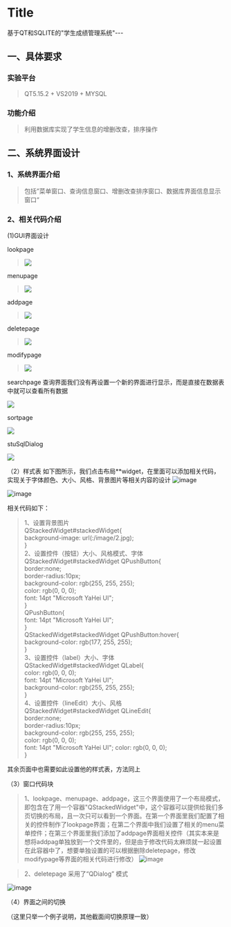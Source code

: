 #   Title
基于QT和SQLITE的"学生成绩管理系统"---


## 一、具体要求

###  实验平台

> QT5.15.2 + VS2019 + MYSQL

### 功能介绍

> 利用数据库实现了学生信息的增删改查，排序操作

## 二、系统界面设计

### 1、系统界面介绍

>包括”菜单窗口、查询信息窗口、增删改查排序窗口、数据库界面信息显示窗口“

### 2、相关代码介绍

(1)GUI界面设计

lookpage

><img src = "https://github.com/Tsukiyt/blog/blob/master/%E4%BF%AE%E6%94%B9.png"/>

menupage

> <img src = "https://github.com/Tsukiyt/blog/blob/master/%E7%95%8C%E9%9D%A22.png"/>

addpage

> <img src = "https://github.com/Tsukiyt/blog/blob/master/%E7%95%8C%E9%9D%A23%E6%B7%BB%E5%8A%A0.png"/>

deletepage

> <img src = "https://github.com/Tsukiyt/blog/blob/master/%E5%88%A0%E9%99%A4.png"/>

modifypage

><img src = "https://github.com/Tsukiyt/blog/blob/master/%E4%BF%AE%E6%94%B9.png"/>

searchpage
查询界面我们没有再设置一个新的界面进行显示，而是直接在数据表中就可以查看所有数据

<img src = "https://github.com/Tsukiyt/blog/blob/master/%E6%9F%A5%E8%AF%A2.png"/>

sortpage

 <img src = "https://github.com/Tsukiyt/blog/blob/master/%E6%8E%92%E5%90%8D.png"/>

stuSqlDialog

<img src = "https://github.com/Tsukiyt/blog/blob/master/sql.png"/>



（2）样式表
如下图所示，我们点击布局**widget，在里面可以添加相关代码，实现关于字体颜色、大小、风格、背景图片等相关内容的设计
![image](https://user-images.githubusercontent.com/102013791/211126700-d30b4b78-463d-4d1f-a995-179239ff9d4d.png)

![image](https://user-images.githubusercontent.com/102013791/211126603-4fbd1210-48ea-4c60-8d5e-f0b1616aa540.png)

相关代码如下：
> 1、设置背景图片\
QStackedWidget#stackedWidget{\
	background-image: url(:/image/2.jpg);\
}\
> 2、设置控件（按钮）大小、风格模式、字体\
QStackedWidget#stackedWidget QPushButton{\
  border:none;\
  border-radius:10px;\
  background-color: rgb(255, 255, 255);\
  color: rgb(0, 0, 0);\
  font: 14pt "Microsoft YaHei UI";   
}\
QPushButton{\
font: 14pt "Microsoft YaHei UI";   \
}\
QStackedWidget#stackedWidget QPushButton:hover{ \
	background-color: rgb(177, 255, 255);\
}\
3、设置控件（label）大小、字体\
QStackedWidget#stackedWidget QLabel{\
	color: rgb(0, 0, 0);\
	font: 14pt "Microsoft YaHei UI";\
	background-color: rgb(255, 255, 255);\
}\
4、设置控件（lineEdit）大小、风格\
QStackedWidget#stackedWidget QLineEdit{\
  border:none;\
  border-radius:10px;\
  background-color: rgb(255, 255, 255);\
  color: rgb(0, 0, 0);\
  font: 14pt "Microsoft YaHei UI"; 
  color: rgb(0, 0, 0);  
}

 其余页面中也需要如此设置他的样式表，方法同上

（3）窗口代码块

> 1、lookpage、menupage、addpage，这三个界面使用了一个布局模式，即包含在了用一个容器"QStackedWidget"中，这个容器可以提供给我们多页切换的布局，且一次只可以看到一个界面。在第一个界面里我们配置了相关的控件制作了lookpage界面；在第二个界面中我们设置了相关的menu菜单控件；在第三个界面里我们添加了addpage界面相关控件（其实本来是想将addpag单独放到一个文件里的，但是由于修改代码太麻烦就一起设置在此容器中了，想要单独设置的可以根据删除deletepage，修改modifypage等界面的相关代码进行修改）
![image](https://user-images.githubusercontent.com/102013791/211127100-40955cd7-c063-4780-98be-6d1cf14e080e.png)



> 2、deletepage 采用了“QDialog” 模式

![image](https://user-images.githubusercontent.com/102013791/211127224-8056ebd3-e346-478d-bd5c-f0baad489eec.png)

（4）界面之间的切换

（这里只举一个例子说明，其他截面间切换原理一致）


